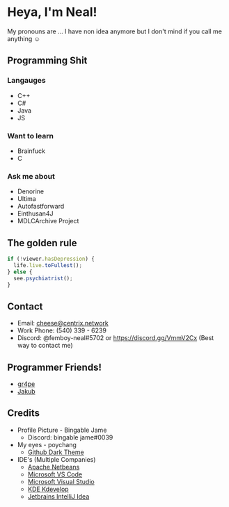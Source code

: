 # Heya, I'm Neal!

<!--
**immortal-miku/immortal-miku** is a ✨ _special_ ✨ repository because its `README.md` (this file) appears on your GitHub profile.
!-->
My pronouns are ... I have non idea anymore but I don't mind if you call me anything ☺

## Programming Shit

### Langauges
- C++
- C#
- Java
- JS
### Want to learn
- Brainfuck
- C
### Ask me about
- Denorine
- Ultima
- Autofastforward
- Einthusan4J
- MDLCArchive Project
## The golden rule
```js
if (!viewer.hasDepression) {
  life.live.toFullest();
} else {
  see.psychiatrist();
}
```
## Contact
- Email: cheese@centrix.network
- Work Phone: (540) 339 - 6239
- Discord: @femboy-neal#5702 or https://discord.gg/VmmV2Cx (Best way to contact me)


## Programmer Friends!
- [gr4pe](https://github.com/nylecohen)
- [Jakub](https://github.com/JakubWinsche)


## Credits
- Profile Picture - Bingable Jame
  - Discord: bingable jame#0039
- My eyes -  poychang
  - [Github Dark Theme](https://chrome.google.com/webstore/detail/github-dark-theme/odkdlljoangmamjilkamahebpkgpeacp)
- IDE's (Multiple Companies)
  - [Apache Netbeans](http://netbeans.apache.org/)
  - [Microsoft VS Code](https://code.visualstudio.com/)
  - [Microsoft Visual Studio](https://visualstudio.microsoft.com/)
  - [KDE Kdevelop](https://www.kdevelop.org/download)
  - [Jetbrains IntelliJ Idea](https://www.jetbrains.com/idea/)
